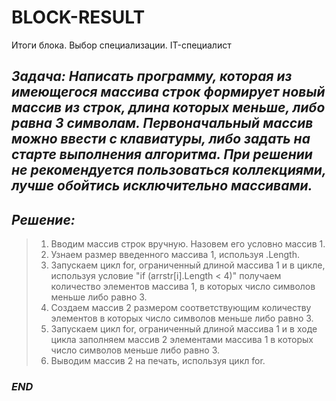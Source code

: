 # BLOCK-RESULT
Итоги блока. Выбор специализации. IT-специалист

## ***Задача: Написать программу, которая из имеющегося массива строк формирует новый массив из строк, длина которых меньше, либо равна 3 символам. Первоначальный массив можно ввести с клавиатуры, либо задать на старте выполнения алгоритма. При решении не рекомендуется пользоваться коллекциями, лучше обойтись исключительно массивами.***

## *Решение:*
>1. Вводим массив строк вручную. Назовем его условно массив 1.
>1. Узнаем размер введенного массива 1, используя .Length.
>1. Запускаем цикл for, ограниченный длиной массива 1 и в цикле, используя условие "if (arrstr[i].Length < 4)" получаем количество элементов массива 1, в которых число символов меньше либо равно 3.
>2. Создаем массив 2 размером соответствующим количеству элементов в которых число символов меньше либо равно 3.
>3. Запускаем цикл for,  ограниченный длиной массива 1 и в ходе цикла заполняем массив 2 элементами массива 1 в которых число символов меньше либо равно 3.
>4. Выводим массив 2 на печать, используя цикл for.
### *END*
